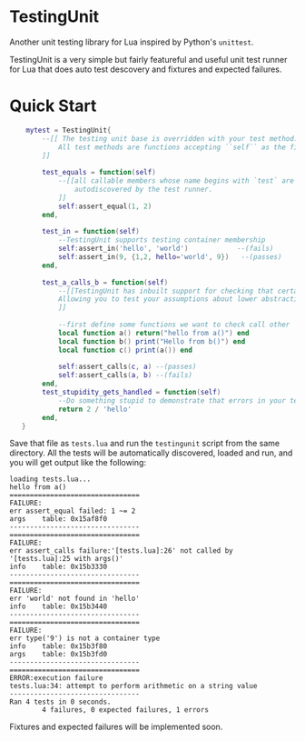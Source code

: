 TestingUnit
===========

Another unit testing library for Lua inspired by Python's `unittest`.

TestingUnit is a very simple but fairly featureful and useful unit test runner for Lua that does auto test descovery and fixtures and expected failures.

Quick Start
===========
```lua
    mytest = TestingUnit{
        --[[ The testing unit base is overridden with your test method.
            All test methods are functions accepting ``self`` as the first argument.
        ]]
        
        test_equals = function(self)
            --[[all callable members whose name begins with `test` are 
                autodiscovered by the test runner.
            ]]
            self:assert_equal(1, 2)
        end,
        
        test_in = function(self)
            --TestingUnit supports testing container membership
            self:assert_in('hello', 'world')            --(fails)
            self:assert_in(9, {1,2, hello='world', 9})   --(passes)
        end,
        
        test_a_calls_b = function(self)
            --[[TestingUnit has inbuilt support for checking that certain functions call others. 
            Allowing you to test your assumptions about lower abstraction levels/confirm certain conditions.
            ]]
            
            --first define some functions we want to check call other
            local function a() return("hello from a()") end
            local function b() print("Hello from b()") end
            local function c() print(a()) end
            
            self:assert_calls(c, a) --(passes)
            self:assert_calls(a, b) --(fails)
        end,
        test_stupidity_gets_handled = function(self)
            --Do something stupid to demonstrate that errors in your tests are also caught and notified
            return 2 / 'hello'
        end,
   }
```
Save that file as `tests.lua` and run the `testingunit` script from the same directory.  All the tests will be automatically discovered, loaded and run, and you will get output like the following:

    loading	tests.lua...
    hello from a()
    ================================
    FAILURE:
    err	assert_equal failed: 1 ~= 2
    args	table: 0x15af8f0
    --------------------------------
    ================================
    FAILURE:
    err	assert_calls failure:'[tests.lua]:26' not called by '[tests.lua]:25 with args()'
    info	table: 0x15b3330
    --------------------------------
    ================================
    FAILURE:
    err	'world' not found in 'hello'
    info	table: 0x15b3440
    --------------------------------
    ================================
    FAILURE:
    err	type('9') is not a container type
    info	table: 0x15b3f80
    args	table: 0x15b3fd0
    --------------------------------
    ================================
    ERROR:execution failure
    tests.lua:34: attempt to perform arithmetic on a string value
    --------------------------------
    Ran 4 tests in 0 seconds.
            4 failures, 0 expected failures, 1 errors

Fixtures and expected failures will be implemented soon.
